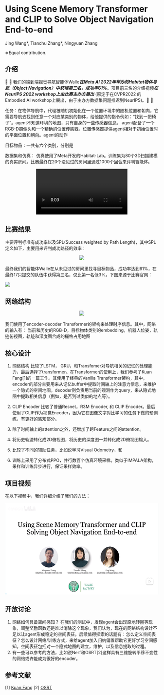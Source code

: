 # Using Scene Memory Transformer and CLIP to Solve Object Navigation End-to-end
Jing Wang*, Tianchu Zhang*, Ningyuan Zhang

∗Equal contribution.
## 介绍
:star2: :star2: 我们的端到端视觉导航智能体Walle***在Meta AI 2022年举办的Habitat物体导航（Object Navigation）中获得第三名，成功率61%***。项目前三名的介绍视频***在NeurIPS 2022 workshop上由比赛主办方展出***
(原定于在CVPR2022 的Embodied AI workshop上展出，由于主办方数据集问题推迟到NeurIPS)。:star2: :star2: 

任务：在物体导航中，代理被随机初始化在一个位置环境中的随机位置和朝向，它需要导航去找到任意一个对应某类别的物体，给他提供的指令例如：“找到一把椅子”。agent不知道环境的地图，只有自身的一些传感器信息。
agent配备了一个RGB-D摄像头和一个精确的位置传感器。位置传感器提供agent相对于初始位置时的平面位置和朝向。agent的动作

目标物品：一共有六个类别，分别是

数据集和仿真：
仿真使用了Meta开发的Habitat-Lab。训练集为80个3D扫描建模的真实房间。比赛最终在20个没见过的房间里通过1000个回合来评判智能体。

<!-- :star2: :star2: ***项目前三名的介绍视频在NeurIPS 2022 workshop上由比赛主办方展出(原定于在CVPR2022 的Embodied AI workshop上展出，由于主办方数据集问题推迟到NeurIPS)。*** -->

<div align=center>
<video src="https://github.com/Chortine/Habitat-Object-Navigation/assets/107395103/f463a626-8ffc-4b85-a662-cc56e85ed7ac" /></a>
</div>

## 比赛结果
主要评判标准有成功率以及SPL(Success weighted by Path Length)，其中SPL定义如下，主要用来评判成功路径的效率：

<div align=center>
<img src="https://github.com/Chortine/Habitat-Object-Navigation/assets/107395103/d9c8fac8-c50f-482b-8299-0d3eb7f696fb" width="400"/>
</div>

最终我们的智能体Walle在从未见过的房间里找寻目标物品，成功率达到61%，在最终17只提交的队伍中获得第三名，仅比第一名低3%。下图来源于比赛官网：

<img src="https://github.com/Chortine/Habitat-Object-Navigation/assets/107395103/d187ae41-e8bc-460a-95ea-3d84975958f3" height="490"/>

<!-- ![image](https://github.com/Chortine/Habitat-Object-Navigation/assets/107395103/d9c8fac8-c50f-482b-8299-0d3eb7f696fb) -->


## 网络结构

<div align=center>
<img src="https://github.com/Chortine/Habitat-Object-Navigation/assets/107395103/6ccf1862-c30e-4b64-9db1-bcf118a97b00" width="660"/>
</div>

我们使用了encoder-decoder Transformer的架构来处理时序信息。其中，网络的输入有：
当前和历史的RGB-D，目标物体类别的embedding，机器人位姿，轨迹俯视图，轨迹和深度图合成的栅格占用地图

## 核心设计
1. 网络结构
比较了LSTM， GRU，和Transfomer对导航相关的记忆的处理能力，最后选择了transformer。在Transformer的使用上，我们参考了Kuan Fang[1]的一篇工作。其使用了经典的Vanilla Transformer架构，其中，encoder的部分主要用来从记忆buffer中提取时间轴上的注意力信息，来维护一个隐式的空间地图。decoder则负责用当前的观测作为query，来从隐式地图中提取相关信息（例如，是否到过类似的地点等）。

3. CLIP Encoder
比较了普通Resnet，R3M Encoder, 和 CLIP Encoder。最后使用了CLIP作为视觉Encoder，因为它在图像文字对比学习的任务下做的预训练，有更好的感知部分。
3. 除了时间轴上的attention之外，还增加了跨Feature之间的attention。
4. 将历史轨迹转化成2D俯视图，将历史的深度图一并转化成2D俯视图输入。
5. 比较了不同的辅助任务，比如说学习Visual Odometry，和
6. 训练上采用了分布式PPO，并行数百个仿真环境采样。类似于IMPALA架构，采样和训练异步进行，保证采样效率。

## 项目视频
在以下视频中，我们详细介绍了我们的方法：
<div align=center>
<a href="https://www.bilibili.com/video/BV1Eh4y1475R/?spm_id_from=333.999.0.0"><img src="./resource/img_bilibili.png" height="300"/></a>
</div>

## 开放讨论
1. 网络如何具备空间感知？ 在我们的测试中，发现agent会出现原地转圈等现象，调整奖励函数还是难以消除这个现象，我们认为，现在的网络结构设计不足以让agent形成稳定的空间表征。后续值得探索的话题有：怎么定义空间表征？怎么设计网络/训练方式，来给agent加入归纳偏置帮助它更好学习空间感知。空间表征包括对一个隐式地图的建立，维护，以及信息提取的过程。
3. 有一些可以参考的方法，比如说Nerf和OSRT[2]这样具有三维旋转平移不变性的网络或许能成为很好的encoder。

## 参考文献
[1] [Kuan Fang](https://arxiv.org/abs/1903.03878)
[2] [OSRT](https://osrt-paper.github.io/)
